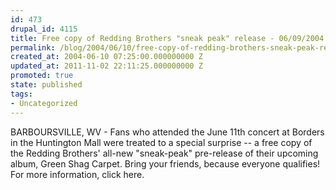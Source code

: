```yaml
---
id: 473
drupal_id: 4115
title: Free copy of Redding Brothers "sneak peak" release - 06/09/2004
permalink: /blog/2004/06/10/free-copy-of-redding-brothers-sneak-peak-release-06092004/
created_at: 2004-06-10 07:25:00.000000000 Z
updated_at: 2011-11-02 22:11:25.000000000 Z
promoted: true
state: published
tags:
- Uncategorized
---
```

BARBOURSVILLE, WV - Fans who attended the June 11th concert at Borders in the Huntington Mall were treated to a special surprise -- a free copy of the Redding Brothers' all-new "sneak-peak" pre-release of their upcoming album, Green Shag Carpet. Bring your friends, because everyone qualifies! For more information, click here.
